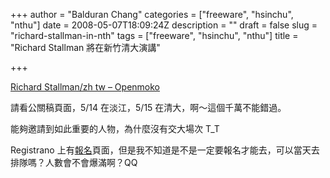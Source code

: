 +++
author = "Balduran Chang"
categories = ["freeware", "hsinchu", "nthu"]
date = 2008-05-07T18:09:24Z
description = ""
draft = false
slug = "richard-stallman-in-nth"
tags = ["freeware", "hsinchu", "nthu"]
title = "Richard Stallman 將在新竹清大演講"

+++


[Richard Stallman/zh tw – Openmoko](http://wiki.openmoko.org/wiki/Richard_Stallman/zh_tw)

請看公關稿頁面，5/14 在淡江，5/15 在清大，啊～這個千萬不能錯過。

能夠邀請到如此重要的人物，為什麼沒有交大場次 T_T

Registrano 上有[報名](http://registrano.com/events/richard-stallman-hsinchu)頁面，但是我不知道是不是一定要報名才能去，可以當天去排隊嗎？人數會不會爆滿啊？QQ

